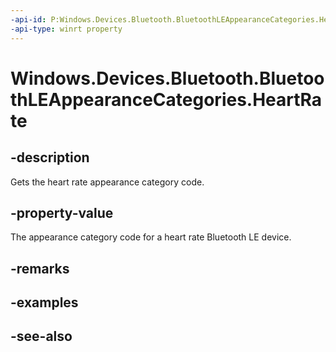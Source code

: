 ```yaml
---
-api-id: P:Windows.Devices.Bluetooth.BluetoothLEAppearanceCategories.HeartRate
-api-type: winrt property
---
```


<!-- Property syntax
public ushort HeartRate { get; }
-->

# Windows.Devices.Bluetooth.BluetoothLEAppearanceCategories.HeartRate

## -description
Gets the heart rate appearance category code.

## -property-value
The appearance category code for a heart rate Bluetooth LE device.

## -remarks

## -examples

## -see-also
